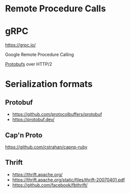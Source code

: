 
# Remote Procedure Calls

# gRPC

<https://grpc.io/>

Google Remote Procedure Calling

[Protobufs](#org58dc29f) over HTTP/2


# Serialization formats


<a id="org58dc29f"></a>

## Protobuf

- <https://github.com/protocolbuffers/protobuf>
- <https://protobuf.dev/>


## Cap'n Proto

<https://github.com/cstrahan/capnp-ruby>


## Thrift

- <https://thrift.apache.org/>
- <https://thrift.apache.org/static/files/thrift-20070401.pdf>
- <https://github.com/facebook/fbthrift/>
